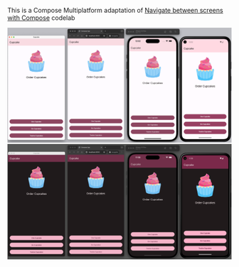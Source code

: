 This is a Compose Multiplatform adaptation of [Navigate between screens with Compose](https://developer.android.com/codelabs/basic-android-kotlin-compose-navigation) codelab

![Multiplatform Screenshot - Light](images/multiplatform_screenshot_light.png)
![Multiplatform Screenshot - Dark](images/multiplatform_screenshot_dark.png)
